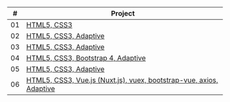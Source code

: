 
| #        | Project            
| ------------- |-------------| 
| 01 | [HTML5, CSS3 ](https://bek-app.github.io/golden/) |
| 02 | [HTML5, CSS3, Adaptive](https://bek-app.github.io/const/) |
| 03 | [HTML5, CSS3, Adaptive ](https://bek-app.github.io/creative/) |
| 04 | [HTML5, CSS3, Bootstrap 4, Adaptive](https://bek-app.github.io/abn/)|
| 05 | [HTML5, CSS3, Adaptive](http://github.com/) |
| 06 | [HTML5, CSS3, Vue.js (Nuxt.js), vuex, bootstrap-vue, axios, Adaptive](https://nuxt-project-ps5.herokuapp.com/) |
 


